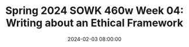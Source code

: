 ---
layout: single_presentation
name: spring-2024-sowk-460w-week-04-writing-about-an-ethical-framework.md
title: "Spring 2024 SOWK 460w Week 04: Writing about an Ethical Framework"
date:  2024-02-03 08:00:00
presentation_id: CESLPB
permalink: /CESLPB/
redirect_from:
  - /presentations/CESLPB/spring-2024-sowk-460w-week-04-writing-about-an-ethical-framework
slides: 
  - slide_name: deck-12139-large-0.jpeg
    slide_text: >
      <p>Writing about an
      Ethical Frameworks Week 04
      Jacob Campbell, Ph.D. LICSW at Heritage University
      Spring 2024 SOWK 460w</p>
      
  - slide_name: deck-12139-large-1.jpeg
    slide_text: >
      <p>Agenda The Plan for Week 04 What is an ethical framework Ways we consider ethics within program evaluation How we would write about ethical frameworks Planning the design of and tasks completion of your evaluation
      Jacob Campbell, Ph.D. LICSW Heritage University
      SOWK 460w Spring 2024</p>
      
  - slide_name: deck-12139-large-2.jpeg
    slide_text: >
      <p>Social Work Club
      Tri-Cities Campus
      Jacob Campbell, Ph.D. LICSW Heritage University
      SOWK 460w Spring 2024</p>
      
  - slide_name: deck-12139-large-3.jpeg
    slide_text: >
      <p>Ethical Framework for Program Evaluation Jacob Campbell, Ph.D. LICSW Heritage University
      A description of reasoning and rationale for what you are doing in your study. This is considered in the development of your study and described in your writing.
      SOWK 460w Spring 2024</p>
      
  - slide_name: deck-12139-large-4.jpeg
    slide_text: >
      <p>What are the top 10 ways to conduct a program evaluation in an unethical manner Working in Small Groups Jacob Campbell, Ph.D. LICSW Heritage University
      (Kapp &amp; Anderson, 2010)
      SOWK 460w Spring 2024</p>
      
  - slide_name: deck-12139-large-5.jpeg
    slide_text: >
      <p>Assume harm and risk Avoid deception
      Identify and address risk
      Cultivate mutual responsibility
      Understand the setting
      Ethical Development of a Program Evaluation
      Incorporate scrutiny
      Jacob Campbell, Ph.D. LICSW Heritage University
      (Kapp &amp; Anderson, 2010)
      SOWK 460w Spring 2024</p>
      
  - slide_name: deck-12139-large-6.jpeg
    slide_text: >
      <p>7
      Steps to Ensure Ethical Considerations
      6 5 4
      3 2 1
      Report to relevant stakeholders
      Ensure informed consent and privacy
      Work with stakeholders to obtain cooperation
      Submit the evaluation plan and procedures to an agency board for review and approval
      Address policies and procedures required for protection of human subjects and informed consent
      Identify and review IRB guidelines and requirements
      Plan that includes participant identi cation, sound methodology, and reporting plan
      fi
      Jacob Campbell, Ph.D. LICSW Heritage University
      (Kapp &amp; Anderson, 2010)
      SOWK 460w Spring 2024</p>
      
  - slide_name: deck-12139-large-7.jpeg
    slide_text: >
      <p>Read and Discuss
      • Read the article • In your groups, discuss what are some potential areas talked about in the paper you might include discussion of ethical frameworks
      Ethical Professional Writing in Social Work and Human Services Donna McDonald, Jennifer Boddy, Katy O’Callaghan and Polly Chester Downloaded by [DisabilityConnect Griffith] at 14:43 18 February 2015
      Areas to Consider Ethics in Professional Writing
      Ethics and Social Welfare, 2015 http://dx.doi.org/10.1080/17496535.2015.1009481
      Social workers write a lot and their writing has a major impact on people’s lives. The complexity of their writing task arises because they must deal with confidential client information while usually writing for multiple audiences. This means that social work students must achieve more than the basics of technical writing skills. The purpose of this article is twofold. First, after reviewing the literature on the importance and challenges of writing well in social work (and having hosted a number of writing workshops for social workers and human services practitioners), we argue that the development of students’ writing skills must be framed within the social, political and ethical professional circumstances in which students will be working in the future. By teaching writing skills through the lens of the profession’s ethics and values, students will be instilled with a greater understanding of the importance of writing. Second, we propose a model of ethical professional writing which integrates three essential elements that must conjoin in tandem: reflective mindfulness of the client-centred focus of writing responsibilities; a sound understanding of the values and principles of the social work and human services professions as highlighted in the unifying themes in various codes of ethics; and competence in compositional, rhetorical and technical writing skills. In particular, this article focuses on the second element of this model which is concerned with having a sound understanding of the values and principles of ethical professional writing. We conclude that this framework will promote writing competence and benefit clients. Keywords: Ethical professional writing; client-centred writing; writing values and principles
      Donna McDonald is Senior Lecturer &amp; Convenor Disability Studies, Griffith University, School of Human Services and Social Work, Griffith Health Institute, Population and Social Health Research Centre. Correspondence to: Donna McDonald, PhD, School of Human Services and Social Work, Griffith Health Institute, Griffith University, University Drive, Meadowbrook, Qld 4131, Australia. Email: donna. mcdonald@griffith.edu.au Jennifer Boddy is Senior Lecturer in Social Work, Griffith University, School of Human Services and Social Work, Griffith Health Institute, Population and Social Health Research Centre. Katy O’Callaghan is Director, Outpost Consulting. Katy is a researcher, writer and social policy analyst. Polly Chester is Research Assistant, School of Human Services and Social Work, Griffith Health Institute, Griffith University (Logan campus). © 2015 Taylor &amp; Francis
      Jacob Campbell, Ph.D. LICSW Heritage University
      SOWK 460w Spring 2024</p>
      
  - slide_name: deck-12139-large-8.jpeg
    slide_text: >
      <p>What is your project
      Jacob Campbell, Ph.D. LICSW Heritage University
      SOWK 460w Spring 2024</p>
      
  - slide_name: deck-12139-large-9.jpeg
    slide_text: >
      <p>Program Evaluation Work Plan Component
      A part of your evaluation
      Evaluation Design Indicator Source Measurable information about program implementation
      Jacob Campbell, Ph.D. LICSW Heritage University
      Data to be collected
      Success
      Task
      Data Collection Person Responsible
      Deadline
      What you will know with collecting this information
      SOWK 460w Spring 2024</p>
      
  - slide_name: deck-12139-large-10.jpeg
    slide_text: >
      <p>Probable Components Of Your Program Evaluation
      • Evaluative aspects (likely two or three) • Logic model development • Executive summary components • Final presentation
      Jacob Campbell, Ph.D. LICSW Heritage University
      SOWK 460w Spring 2024</p>
      
  - slide_name: deck-12139-large-11.jpeg
    slide_text: >
      <p>The measurable information used to determine if a program is implementing their program as expected and achieving their outcomes
      measure the contributions necessary to enable the program to be implemented
      Process Indicators
      Input Indicators measure the program’s activities and outputs (direct products/deliverables of the activities)
      Jacob Campbell, Ph.D. LICSW Heritage University ff
      􀐕
      Indicators in Program Evaluation
      Outcome Indicators
      Outcome Indicators
      measure whether the program is achieving the expected e ects/changes in the short, intermediate, and long term
      (Centers for Disease Control and Prevention, 2021)
      longest-term/most distal outcome indicators
      SOWK 460w Spring 2024</p>
      
  - slide_name: deck-12139-large-12.jpeg
    slide_text: >
      <p>Criteria for Selection of High-Performing Indicators A Checklist to Inform Monitoring and Evaluation https://wmich.edu/sites/default/ les/attachments/u350/2014/Indicator_checklist.pdf
      fi
      Jacob Campbell, Ph.D. LICSW Heritage University
      SOWK 460w Spring 2024</p>
      
  - slide_name: deck-12139-large-13.jpeg
    slide_text: >
      <p>Program Evaluation Work Plan Component
      A part of your evaluation
      Evaluation Design Indicator Source Measurable information about program implementation
      Jacob Campbell, Ph.D. LICSW Heritage University
      Data to be collected
      Success
      Task
      Data Collection Person Responsible
      Deadline
      What you will know with collecting this information
      SOWK 460w Spring 2024</p>
      
  - slide_name: deck-12139-large-14.jpeg
    slide_text: >
      <p>Rubric for Program Evaluation Work Plan Description
      Initial
      Completeness
      fi
      Developed
      Highly Developed The plan is thorough and covers the entire research project.
      Clarity
      The plan clearly articulates both the evaluation design and data collection that will take place within the research. The evaluation design includes components, indicators, sources, and what success looks like. The data collection identi es speci c tasks, the person responsible, and deadlines for completing those tasks.
      Fairness
      Group members are fairly distributed with tasks related to the assignment.
      Feasibility
      The program evaluation plan appears feasible and something the group can accomplish within the semester.
      Jacob Campbell, Ph.D. LICSW Heritage University fi
      Emerging
      SOWK 460w Spring 2024</p>
      
presentation_description: >
  <p>Continuing the discussion of program evaluation and ethics and how to write ethical frameworks is the focus of week four. We will examine ethical considerations and frameworks with program evaluation. Groups will also have time to consider their planned evaluation and develop their group work plans.</p>
  <p>The agenda for this week includes the following:</p>
  <ul>
  <li>What is an ethical framework</li>
  <li>Ways we consider ethics within program evaluation</li>
  <li>How we would write about ethical frameworks</li>
  <li>Planning the design of and tasks completion of your evaluation</li>
  </ul>
  
downloadable_slides: deck-12139.pdf
slides_count: 15
header:
  teaser: deck-12139-thumb-0.jpeg
presentation_video:
location: "Heritage University"
tags:
  - Heritage University
  - BASW Program
  - SOWK 460w
---
